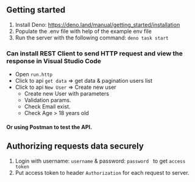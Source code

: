 ## Getting started

1. Install Deno: https://deno.land/manual/getting_started/installation
2. Populate the .env file with help of the example env file
3. Run the server with the following command: `deno task start`

### Can install REST Client to send HTTP request and view the response in Visual Studio Code

 - Open `run.http`
 - Click to api `get data` => get data & pagination users list
 - Click to api `New User` => Create new user 
   -  Create new User with parameters
   -  Validation params.
   -  Check Email exist.
   -  Check Age > 18 years old

#### Or using Postman to test the API. 

## Authorizing requests data securely
1. Login with username: `username` & password: `password ` to get `access token`
2. Put access token to header `Authorization` for each request to server.
